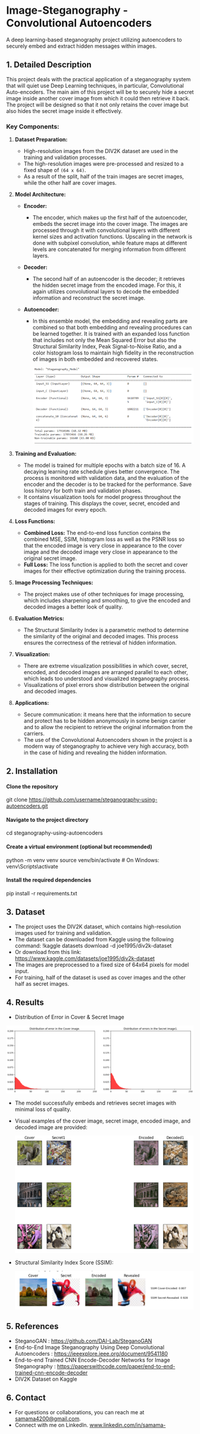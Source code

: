 # Image-Steganography - Convolutional Autoencoders
A deep learning-based steganography project utilizing autoencoders to securely embed and extract hidden messages within images.

## 1. Detailed Description
 This project deals with the practical application of a steganography system that will quiet use Deep Learning techniques, in particular, Convolutional Auto-encoders. The main aim of this project will be to securely hide a secret image inside another cover image from which it could then retrieve it back. The project will be designed so that it not only retains the cover image but also hides the secret image inside it effectively.

### Key Components:

1. **Dataset Preparation:**
   - High-resolution images from the DIV2K dataset are used in the training and validation processes.
   - The high-resolution images were pre-processed and resized to a fixed shape of `(64 x 64)`.
   - As a result of the split, half of the train images are secret images, while the other half are cover images.

2. **Model Architecture:**
    - **Encoder:**
      - The encoder, which makes up the first half of the autoencoder, embeds the secret image into the cover image. The images are processed through it with convolutional layers with different kernel sizes and activation functions. Upscaling in the network is done with subpixel convolution, while feature maps at different levels are concatenated for merging information from different layers.
    
    - **Decoder:**
      - The second half of an autoencoder is the decoder; it retrieves the hidden secret image from the encoded image. For this, it again utilizes convolutional layers to decode the embedded information and reconstruct the secret image.
    
    - **Autoencoder:**
      - In this ensemble model, the embedding and revealing parts are combined so that both embedding and revealing procedures can be learned together. It is trained with an expanded loss function that includes not only the Mean Squared Error but also the Structural Similarity Index, Peak Signal-to-Noise Ratio, and a color histogram loss to maintain high fidelity in the reconstruction of images in both embedded and recovered states.
     



        ![Model Architecture](Model.png)

        

3. **Training and Evaluation:**
    - The model is trained for multiple epochs with a batch size of 16. A decaying learning rate schedule gives better convergence. The process is monitored with validation data, and the evaluation of the encoder and the decoder is to be tracked for the performance. Save loss history for both train and validation phases.
    - It contains visualization tools for model progress throughout the stages of training. This displays the cover, secret, encoded and decoded images for every epoch.

4. **Loss Functions:**
    - **Combined Loss:** The end-to-end loss function contains the combined MSE, SSIM, histogram loss as well as the PSNR loss so that the encoded image is very close in appearance to the cover image and the decoded image very close in appearance to the original secret image.
    - **Full Loss:** The loss function is applied to both the secret and cover images for their effective optimization during the training process.
   
5. **Image Processing Techniques:**
    - The project makes use of other techniques for image processing, which includes sharpening and smoothing, to give the encoded and decoded images a better look of quality.

7. **Evaluation Metrics:**
   - The Structural Similarity Index is a parametric method to determine the similarity of the original and decoded images. This process ensures the correctness of the retrieval of hidden information.

8. **Visualization:**
   - There are extreme visualization possibilities in which cover, secret, encoded, and decoded images are arranged parallel to each other, which leads too 
understood and visualized steganography process.
   - Visualizations of pixel errors show distribution between the original and decoded images.

9. **Applications:**
   - Secure communication: it means here that the information to secure and protect has to be hidden anonymously in some benign carrier and to allow the recipient to retrieve the original information from the carriers.
   - The use of the Convolutional Autoencoders shown in the project is a modern way of steganography to achieve very high accuracy, both in the case of hiding and revealing the hidden information.


## 2. Installation

#### Clone the repository
git clone https://github.com/username/steganography-using-autoencoders.git

#### Navigate to the project directory
cd steganography-using-autoencoders

#### Create a virtual environment (optional but recommended)
python -m venv venv
source venv/bin/activate  # On Windows: venv\Scripts\activate

#### Install the required dependencies
pip install -r requirements.txt

## 3. Dataset
  - The project uses the DIV2K dataset, which contains high-resolution images used for training and validation.
  - The dataset can be downloaded from Kaggle using the following command: !kaggle datasets download -d joe1995/div2k-dataset
  - Or download from this link: https://www.kaggle.com/datasets/joe1995/div2k-dataset
  - The images are preprocessed to a fixed size of 64x64 pixels for model input.
  - For training, half of the dataset is used as cover images and the other half as secret images.

## 4. Results

  - Distribution of Error in Cover & Secret Image
    


   ![Distribution of Error](Error.png)
   

  
  - The model successfully embeds and retrieves secret images with minimal loss of quality.
  - Visual examples of the cover image, secret image, encoded image, and decoded image are provided:
    

    
    ![Steganography Results](Steganography.png)

    
  - Structural Similarity Index Score (SSIM):

    
    

    ![SSIM Score](Result.png)




## 5. References
  - SteganoGAN : https://github.com/DAI-Lab/SteganoGAN
  - End-to-End Image Steganography Using Deep Convolutional Autoencoders : https://ieeexplore.ieee.org/document/9541180
  - End-to-end Trained CNN Encode-Decoder Networks for Image Steganography : https://paperswithcode.com/paper/end-to-end-trained-cnn-encode-decoder
  - DIV2K Dataset on Kaggle

## 6. Contact
  - For questions or collaborations, you can reach me at samama4200@gmail.com.
  - Connect with me on LinkedIn. www.linkedin.com/in/samama-
